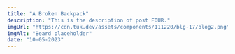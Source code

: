 ```yaml
---
title: "A Broken Backpack"
description: "This is the description of post FOUR."
imgUrl: "https://cdn.tuk.dev/assets/components/111220/blg-17/blog2.png"
imgAlt: "Beard placeholder"
date: "10-05-2023"
---
```

